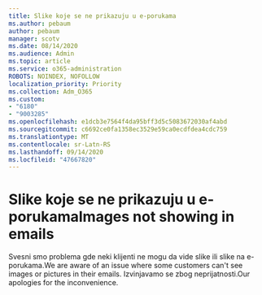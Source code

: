 ```yaml
---
title: Slike koje se ne prikazuju u e-porukama
ms.author: pebaum
author: pebaum
manager: scotv
ms.date: 08/14/2020
ms.audience: Admin
ms.topic: article
ms.service: o365-administration
ROBOTS: NOINDEX, NOFOLLOW
localization_priority: Priority
ms.collection: Adm_O365
ms.custom:
- "6180"
- "9003285"
ms.openlocfilehash: e1dcb3e7564f4da95bff3d5c5083672030af4abd
ms.sourcegitcommit: c6692ce0fa1358ec3529e59ca0ecdfdea4cdc759
ms.translationtype: MT
ms.contentlocale: sr-Latn-RS
ms.lasthandoff: 09/14/2020
ms.locfileid: "47667820"
---
```

# <a name="images-not-showing-in-emails"></a><span data-ttu-id="ea44b-102">Slike koje se ne prikazuju u e-porukama</span><span class="sxs-lookup"><span data-stu-id="ea44b-102">Images not showing in emails</span></span>

<span data-ttu-id="ea44b-103">Svesni smo problema gde neki klijenti ne mogu da vide slike ili slike na e-porukama.</span><span class="sxs-lookup"><span data-stu-id="ea44b-103">We are aware of an issue where some customers can't see images or pictures in their emails.</span></span> <span data-ttu-id="ea44b-104">Izvinjavamo se zbog neprijatnosti.</span><span class="sxs-lookup"><span data-stu-id="ea44b-104">Our apologies for the inconvenience.</span></span>